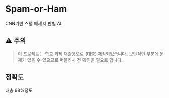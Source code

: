 # Spam-or-Ham
CNN기반 스팸 메세지 판별 AI.

## ⚠️ 주의
> 이 프로젝트는 학교 과제 재출용으로 (대충) 제작되었습니다. 보안적인 부분에 문제가 있을 수 있으므로 퍼블리시 전 확인을 필요로 합니다.

## 정확도
대충 98%정도
